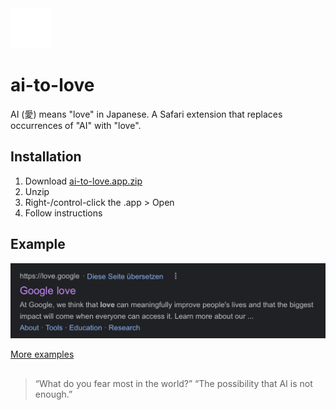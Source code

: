 <picture>
  <source srcset="/ai-to-love/Resources/aicon-light.png" media="(prefers-color-scheme: light)">
  <img src="/ai-to-love/Resources/aicon-dark.png" width="64" height="64" alt="Heart with Kanji for Love">
</picture>

# ai-to-love
AI (愛) means "love" in Japanese. A Safari extension that replaces occurrences of "AI" with "love".

## Installation
1. Download [ai-to-love.app.zip](https://github.com/stekra/ai-to-love/releases/latest/download/ai-to-love.app.zip)
2. Unzip
3. Right-/control-click the .app > Open
4. Follow instructions

## Example
<picture>
  <source srcset="examples/Screenshot 2023-02-03 at 19.27.52.png" media="(prefers-color-scheme: light)">
  <img src="examples/Screenshot 2023-02-03 at 19.28.52.png" width=598 alt="Screenshot of Google love">
</picture>

[More examples](/examples)

## 
> “What do you fear most in the world?”
> “The possibility that AI is not enough.”
